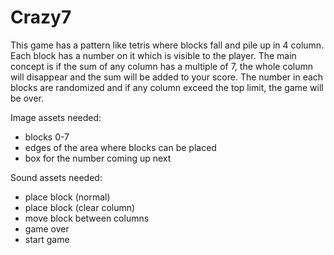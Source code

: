 # Crazy7

This game has a pattern like tetris where blocks fall and pile up in 4 column. Each block has a number on it which is visible to the player. The main concept is if the sum of any column has a multiple of 7, the whole column will disappear and the sum will be added to your score. The number in each blocks are randomized and if any column exceed the top limit, the game will be over.

Image assets needed:

- blocks 0-7
- edges of the area where blocks can be placed
- box for the number coming up next

Sound assets needed:

- place block (normal)
- place block (clear column)
- move block between columns
- game over
- start game
